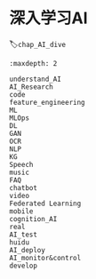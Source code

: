 # 深入学习AI
:label:`chap_AI_dive`
​

```toc
:maxdepth: 2

understand_AI
AI_Research
code
feature_engineering
ML
MLOps
DL
GAN
OCR
NLP
KG
Speech
music
FAQ
chatbot
video
Federated Learning
mobile
cognition_AI
real
AI_test
huidu
AI_deploy
AI_monitor&control
develop
```
